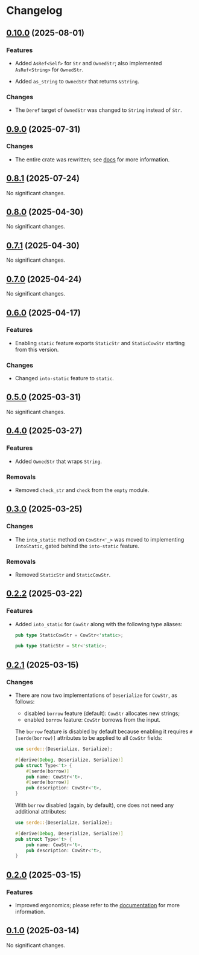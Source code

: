 # Changelog

<!-- changelogging: start -->

## [0.10.0](https://github.com/nekitdev/non-empty-str/tree/v0.10.0) (2025-08-01)

### Features

- Added `AsRef<Self>` for `Str` and `OwnedStr`; also implemented `AsRef<String>` for `OwnedStr`.

- Added `as_string` to `OwnedStr` that returns `&String`.

### Changes

- The `Deref` target of `OwnedStr` was changed to `String` instead of `Str`.

## [0.9.0](https://github.com/nekitdev/non-empty-str/tree/v0.9.0) (2025-07-31)

### Changes

- The entire crate was rewritten; see [docs](https://docs.rs/non-empty-str) for more information.

## [0.8.1](https://github.com/nekitdev/non-empty-str/tree/v0.8.1) (2025-07-24)

No significant changes.

## [0.8.0](https://github.com/nekitdev/non-empty-str/tree/v0.8.0) (2025-04-30)

No significant changes.

## [0.7.1](https://github.com/nekitdev/non-empty-str/tree/v0.7.1) (2025-04-30)

No significant changes.

## [0.7.0](https://github.com/nekitdev/non-empty-str/tree/v0.7.0) (2025-04-24)

No significant changes.

## [0.6.0](https://github.com/nekitdev/non-empty-str/tree/v0.6.0) (2025-04-17)

### Features

- Enabling `static` feature exports `StaticStr` and `StaticCowStr` starting from this version.

### Changes

- Changed `into-static` feature to `static`.

## [0.5.0](https://github.com/nekitdev/non-empty-str/tree/v0.5.0) (2025-03-31)

No significant changes.

## [0.4.0](https://github.com/nekitdev/non-empty-str/tree/v0.4.0) (2025-03-27)

### Features

- Added `OwnedStr` that wraps `String`.

### Removals

- Removed `check_str` and `check` from the `empty` module.

## [0.3.0](https://github.com/nekitdev/non-empty-str/tree/v0.3.0) (2025-03-25)

### Changes

- The `into_static` method on `CowStr<'_>` was moved to implementing `IntoStatic`,
  gated behind the `into-static` feature.

### Removals

- Removed `StaticStr` and `StaticCowStr`.

## [0.2.2](https://github.com/nekitdev/non-empty-str/tree/v0.2.2) (2025-03-22)

### Features

- Added `into_static` for `CowStr` along with the following type aliases:

  ```rust
  pub type StaticCowStr = CowStr<'static>;

  pub type StaticStr = Str<'static>;
  ```

## [0.2.1](https://github.com/nekitdev/non-empty-str/tree/v0.2.1) (2025-03-15)

### Changes

- There are now two implementations of `Deserialize` for `CowStr`, as follows:

  - disabled `borrow` feature (default): `CowStr` allocates new strings;
  - enabled `borrow` feature: `CowStr` borrows from the input.

  The `borrow` feature is disabled by default because enabling it requires
  `#[serde(borrow)]` attributes to be applied to all `CowStr` fields:

  ```rust
  use serde::{Deserialize, Serialize};

  #[derive(Debug, Deserialize, Serialize)]
  pub struct Type<'t> {
      #[serde(borrow)]
      pub name: CowStr<'t>,
      #[serde(borrow)]
      pub description: CowStr<'t>,
  }
  ```

  With `borrow` disabled (again, by default), one does not need any additional attributes:

  ```rust
  use serde::{Deserialize, Serialize};

  #[derive(Debug, Deserialize, Serialize)]
  pub struct Type<'t> {
      pub name: CowStr<'t>,
      pub description: CowStr<'t>,
  }
  ```

## [0.2.0](https://github.com/nekitdev/non-empty-str/tree/v0.2.0) (2025-03-15)

### Features

- Improved ergonomics; please refer to the [documentation](https://docs.rs/non-empty-str)
  for more information.

## [0.1.0](https://github.com/nekitdev/non-empty-str/tree/v0.1.0) (2025-03-14)

No significant changes.
